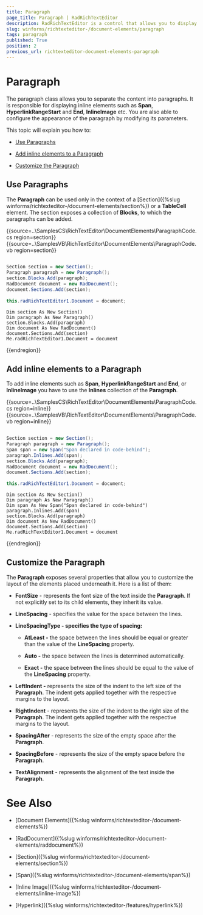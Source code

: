 ```yaml
---
title: Paragraph
page_title: Paragraph | RadRichTextEditor
description: RadRichTextEditor is a control that allows you to display and edit rich text content including sections, paragraphs, spans, italic text, bold text, inline images, tables etc.
slug: winforms/richtexteditor-/document-elements/paragraph
tags: paragraph
published: True
position: 2
previous_url: richtexteditor-document-elements-paragraph
---
```


# Paragraph 

The paragraph class allows you to separate the content into paragraphs. It is responsible for displaying inline elements such as __Span__, __HyperlinkRangeStart__ and __End__, __InlineImage__ etc. You are also able to configure the appearance of the paragraph by modifying its parameters.
      
This topic will explain you how to:

* [Use Paragraphs](#use-paragraphs)

* [Add inline elements to a Paragraph](#add-inline-elements-to-a-paragraph)

* [Customize the Paragraph](#customize-the-paragraph)

## Use Paragraphs

The __Paragraph__ can be used only in the context of a [Section]({%slug winforms/richtexteditor-/document-elements/section%}) or a **TableCell** element. The section exposes a collection of **Blocks**, to which the paragraphs can be added.

{{source=..\SamplesCS\RichTextEditor\DocumentElements\ParagraphCode.cs region=section}} 
{{source=..\SamplesVB\RichTextEditor\DocumentElements\ParagraphCode.vb region=section}} 

````C#
            
Section section = new Section();
Paragraph paragraph = new Paragraph();          
section.Blocks.Add(paragraph);
RadDocument document = new RadDocument();
document.Sections.Add(section);
            
this.radRichTextEditor1.Document = document;

````
````VB.NET
Dim section As New Section()
Dim paragraph As New Paragraph()    
section.Blocks.Add(paragraph)
Dim document As New RadDocument()
document.Sections.Add(section)
Me.radRichTextEditor1.Document = document

````

{{endregion}} 

## Add inline elements to a Paragraph

To add inline elements such as **Span**, **HyperlinkRangeStart** and **End**, or **InlineImage** you have to use the **Inlines** collection of the **Paragraph**.

{{source=..\SamplesCS\RichTextEditor\DocumentElements\ParagraphCode.cs region=inline}} 
{{source=..\SamplesVB\RichTextEditor\DocumentElements\ParagraphCode.vb region=inline}} 

````C#
            
Section section = new Section();
Paragraph paragraph = new Paragraph();
Span span = new Span("Span declared in code-behind");
paragraph.Inlines.Add(span);
section.Blocks.Add(paragraph);
RadDocument document = new RadDocument();
document.Sections.Add(section);
    
this.radRichTextEditor1.Document = document;

````
````VB.NET
Dim section As New Section()
Dim paragraph As New Paragraph()
Dim span As New Span("Span declared in code-behind")
paragraph.Inlines.Add(span)
section.Blocks.Add(paragraph)
Dim document As New RadDocument()
document.Sections.Add(section)
Me.radRichTextEditor1.Document = document

````

{{endregion}} 

## Customize the Paragraph

The __Paragraph__ exposes several properties that allow you to customize the layout of the elements placed underneath it. Here is a list of them:
        
* __FontSize__ - represents the font size of the text inside the __Paragraph__. If not explicitly set to its child elements, they inherit its value.

*  __LineSpacing__ - specifies the value for the space between the lines.

* __LineSpacingType - specifies the type of spacing:__

	* __AtLeast -__ the space between the lines should be equal or greater than the value of the __LineSpacing__ property.
                
	* __Auto -__ the space between the lines is determined automatically.
                
	* __Exact -__ the space between the lines should be equal to the value of the __LineSpacing__ property.

* __LeftIndent -__ represents the size of the indent to the left size of the __Paragraph__. The indent gets applied together with the respective margins to the layout.            

* __RightIndent__ - represents the size of the indent to the right size of the __Paragraph__. The indent gets applied together with the respective margins to the layout.            

* __SpacingAfter__ - represents the size of the empty space after the __Paragraph__.            

* __SpacingBefore__ - represents the size of the empty space before the __Paragraph__.            

* __TextAlignment__ - represents the alignment of the text inside the __Paragraph__.
            

# See Also

 * [Document Elements]({%slug winforms/richtexteditor-/document-elements%})

 * [RadDocument]({%slug winforms/richtexteditor-/document-elements/raddocument%})

 * [Section]({%slug winforms/richtexteditor-/document-elements/section%})

 * [Span]({%slug winforms/richtexteditor-/document-elements/span%})

 * [Inline Image]({%slug winforms/richtexteditor-/document-elements/inline-image%})

 * [Hyperlink]({%slug winforms/richtexteditor-/features/hyperlink%})
